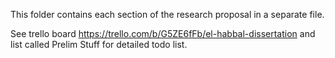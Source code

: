 This folder contains each section of the research proposal in a separate file.

See trello board https://trello.com/b/G5ZE6fFb/el-habbal-dissertation and list called Prelim Stuff for detailed todo list.